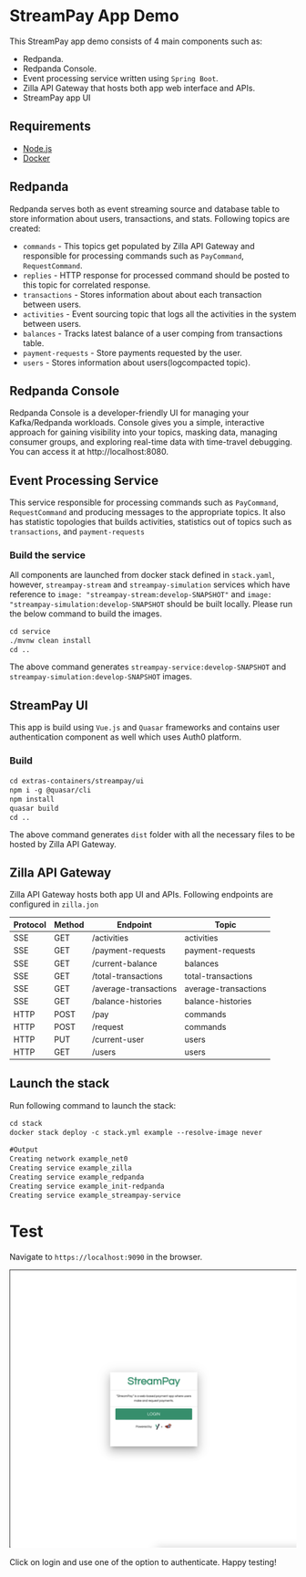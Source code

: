 # StreamPay App Demo
This StreamPay app demo consists of 4 main components such as:

- Redpanda.
- Redpanda Console.
- Event processing service written using `Spring Boot`.
- Zilla API Gateway that hosts both app web interface and APIs.
- StreamPay app UI

## Requirements

* [Node.js](http://nodejs.org/)
* [Docker](https://www.docker.com/)


## Redpanda
Redpanda serves both as event streaming source and database table to store information about users, transactions,
and stats. Following topics are created:
- `commands` - This topics get populated by Zilla API Gateway and responsible for processing commands
such as `PayCommand`, `RequestCommand`.
- `replies` - HTTP response for processed command should be posted to this topic for correlated response.
- `transactions` - Stores information about about each transaction between users.
- `activities` - Event sourcing topic that logs all the activities in the system between users.
- `balances` - Tracks latest balance of a user comping from transactions table.
- `payment-requests` - Store payments requested by the user.
- `users` - Stores information about users(logcompacted topic).

## Redpanda Console
Redpanda Console is a developer-friendly UI for managing your Kafka/Redpanda workloads. Console gives you a simple,
interactive approach for gaining visibility into your topics, masking data, managing consumer groups, and exploring 
real-time data with time-travel debugging. You can access it at http://localhost:8080.

## Event Processing Service
This service responsible for processing commands such as `PayCommand`, `RequestCommand` and producing messages
to the appropriate topics. It also has statistic topologies that builds activities, statistics out of topics such as
`transactions`, and `payment-requests`

### Build the service
All components are launched from docker stack defined in `stack.yaml`, however, `streampay-stream` and `streampay-simulation`
services which have reference to `image: "streampay-stream:develop-SNAPSHOT"` and `image: "streampay-simulation:develop-SNAPSHOT`
should be built locally. Please run the below command to build the images.

```shell
cd service
./mvnw clean install
cd ..
```
The above command generates `streampay-service:develop-SNAPSHOT` and `streampay-simulation:develop-SNAPSHOT` images.

## StreamPay UI
This app is build using `Vue.js` and `Quasar` frameworks and contains user authentication component as well
which uses Auth0 platform.

### Build

```shell
cd extras-containers/streampay/ui
npm i -g @quasar/cli
npm install
quasar build
cd ..
```

The above command generates `dist` folder with all the necessary files to be hosted by Zilla API Gateway.

## Zilla API Gateway
Zilla API Gateway hosts both app UI and APIs. Following endpoints are configured in `zilla.jon`

| Protocol | Method | Endpoint              | Topic                |
|----------|--------|-----------------------|----------------------|
| SSE      | GET    | /activities           | activities           |
| SSE      | GET    | /payment-requests     | payment-requests     |
| SSE      | GET    | /current-balance      | balances             |
| SSE      | GET    | /total-transactions   | total-transactions   |
| SSE      | GET    | /average-transactions | average-transactions |
| SSE      | GET    | /balance-histories    | balance-histories    |
| HTTP     | POST   | /pay                  | commands             |
| HTTP     | POST   | /request              | commands             |
| HTTP     | PUT    | /current-user         | users                |
| HTTP     | GET    | /users                | users                |


## Launch the stack
Run following command to launch the stack:

```shell
cd stack
docker stack deploy -c stack.yml example --resolve-image never
```

```shell
#Output
Creating network example_net0
Creating service example_zilla
Creating service example_redpanda
Creating service example_init-redpanda
Creating service example_streampay-service
```

# Test

Navigate to `https://localhost:9090` in the browser.

![screenshot](./assets/screenshot.png)

Click on login and use one of the option to authenticate. Happy testing!
